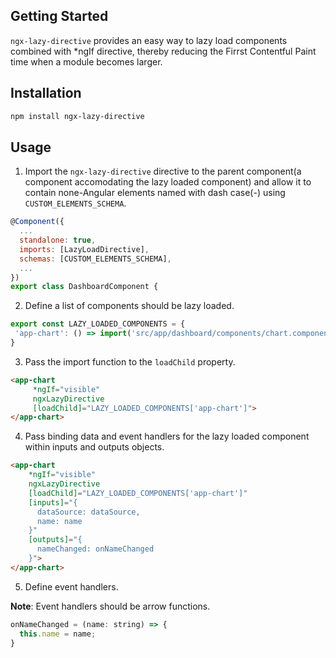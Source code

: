 ## Getting Started

`ngx-lazy-directive` provides an easy way to lazy load components combined with \*ngIf directive, thereby reducing the Firrst Contentful Paint time when a module becomes larger.

## Installation

```sh
npm install ngx-lazy-directive
```

## Usage

1. Import the `ngx-lazy-directive` directive to the parent component(a component accomodating the lazy loaded component) and allow it to contain none-Angular elements named with dash case(-) using `CUSTOM_ELEMENTS_SCHEMA`.

```js
@Component({
  ...
  standalone: true,
  imports: [LazyLoadDirective],
  schemas: [CUSTOM_ELEMENTS_SCHEMA],
  ...
})
export class DashboardComponent {
```

2. Define a list of components should be lazy loaded.

```js
export const LAZY_LOADED_COMPONENTS = {
 'app-chart': () => import('src/app/dashboard/components/chart.component.ts')
}
```

3. Pass the import function to the `loadChild` property.

```html
<app-chart
     *ngIf="visible"
     ngxLazyDirective
     [loadChild]="LAZY_LOADED_COMPONENTS['app-chart']">
</app-chart>
```

4. Pass binding data and event handlers for the lazy loaded component within inputs and outputs objects.

```html
<app-chart
    *ngIf="visible"
    ngxLazyDirective
    [loadChild]="LAZY_LOADED_COMPONENTS['app-chart']"
    [inputs]="{
      dataSource: dataSource,
      name: name
    }"
    [outputs]="{
      nameChanged: onNameChanged
    }">
</app-chart>
```

5. Define event handlers.

**Note**: Event handlers should be arrow functions.

```js
onNameChanged = (name: string) => {
  this.name = name;
}
```

